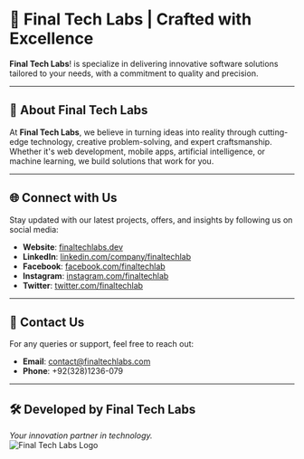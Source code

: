 # 🌟 Final Tech Labs | Crafted with Excellence

**Final Tech Labs**! is specialize in delivering innovative software solutions tailored to your needs, with a commitment to quality and precision.

---

## 🏢 About Final Tech Labs

At **Final Tech Labs**, we believe in turning ideas into reality through cutting-edge technology, creative problem-solving, and expert craftsmanship. Whether it's web development, mobile apps, artificial intelligence, or machine learning, we build solutions that work for you.

---

## 🌐 Connect with Us

Stay updated with our latest projects, offers, and insights by following us on social media:

-   **Website**: [finaltechlabs.dev](http://www.finaltechlabs.dev)
-   **LinkedIn**: [linkedin.com/company/finaltechlab](http://linkedin.com/company/finaltechlab)
-   **Facebook**: [facebook.com/finaltechlab](http://facebook.com/finaltechlab)
-   **Instagram**: [instagram.com/finaltechlab](http://instagram.com/finaltechlab)
-   **Twitter**: [twitter.com/finaltechlab](http://twitter.com/finaltechlab)

---

## 📧 Contact Us

For any queries or support, feel free to reach out:

-   **Email**: [contact@finaltechlabs.com](mailto:finaltechlabs@gmail.com)
-   **Phone**: +92(328)1236-079

---

## 🛠 Developed by Final Tech Labs

_Your innovation partner in technology._  
![Final Tech Labs Logo](https://lh3.googleusercontent.com/p/AF1QipNAVP6HHhMyM2OXeKok7QM9piwzNpljca9eJkA=s680-w680-h510)
